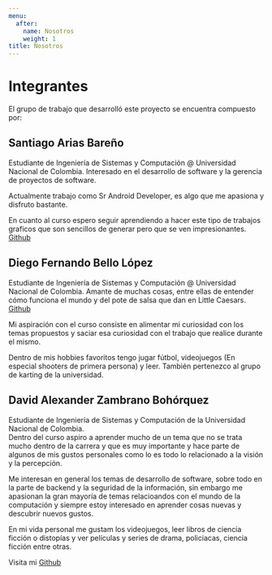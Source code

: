 ```yaml
---
menu:
  after:
    name: Nosotros
    weight: 1
title: Nosotros
---
```


# Integrantes

El grupo de trabajo que desarrolló este proyecto se encuentra compuesto por:

## **Santiago Arias Bareño**

Estudiante de Ingeniería de Sistemas y Computación @ Universidad Nacional de Colombia.
Interesado en el desarrollo de software y la gerencia de proyectos de software.

Actualmente trabajo como Sr Android Developer, es algo que me apasiona y disfruto bastante.

En cuanto al curso espero seguir aprendiendo a hacer este tipo de trabajos graficos que son sencillos de generar pero que se ven impresionantes.
[Github](https://github.com/Saariasba)

## **Diego Fernando Bello López**

Estudiante de Ingeniería de Sistemas y Computación @ Universidad Nacional de Colombia.
Amante de muchas cosas, entre ellas de entender cómo funciona el mundo y del pote de salsa que dan en Little Caesars. [Github](https://github.com/dfbello)

Mi aspiración con el curso consiste en alimentar mi curiosidad con los temas propuestos y saciar esa curiosidad con el trabajo que realice durante el mismo.

Dentro de mis hobbies favoritos tengo jugar fútbol, videojuegos (En especial shooters de primera persona) y leer. También pertenezco al grupo de karting de la universidad.

## **David Alexander Zambrano Bohórquez**

Estudiante de Ingeniería de Sistemas y Computación de la Universidad Nacional de Colombia. </br>
Dentro del curso aspiro a aprender mucho de un tema que no se trata mucho dentro de la carrera y que es muy importante y hace parte de algunos de mis gustos personales como lo es todo lo relacionado a la visión y la percepción.

Me interesan en general los temas de desarrollo de software, sobre todo en la parte de backend y la seguridad de la información, sin embargo me apasionan la gran mayoría de temas relacioandos con el mundo de la computación y siempre estoy interesado en aprender cosas nuevas y descubrir nuevos gustos.

En mi vida personal me gustam los videojuegos, leer libros de ciencia ficción o distopías y ver películas y series de drama, policiacas, ciencia ficción entre otras.

Visita mi [Github](https://github.com/dzambranob)
